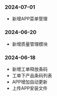 
### 2024-07-01

- 新增APP菜单管理

### 2024-06-20

- 新增质量管理模块

### 2024-06-18

- 新增工单释放条码
- 工单下产品条码列表
- APP增加自动更新
- 上传APP安装文件